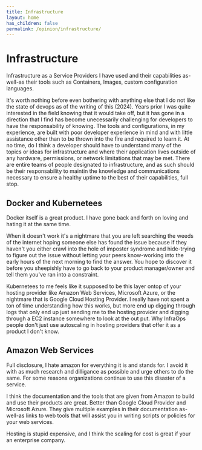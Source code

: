 ```yaml
---
title: Infrastructure 
layout: home
has_children: false
permalink: /opinion/infrastructure/
---
```


# Infrastructure

Infrastructure as a Service Providers I have used and their capabilities as-well-as their tools such as Containers, Images, custom configuration languages.

It's worth nothing before even bothering with anything else that I do not like the state of devops as of the writing of this (2024). Years prior I was quite interested in the field knowing that it would take off, but it has gone in a direction that I find has become unecessarily challenging for developers to have the responsability of knowing. The tools and configurations, in my experience, are built with poor developer experience in mind and with little assistance other than to be thrown into the fire and required to learn it. At no time, do I think a developer should have to understand many of the topics or ideas for infrastructure and where their application lives outside of any hardware, permissions, or network limitations that may be met. There are entire teams of people designated to infrastructure, and as such should be their responsability to maintin the knowledge and communications necessary to ensure a healthy uptime to the best of their capabilities, full stop. 

## Docker and Kubernetees

Docker itself is a great product. I have gone back and forth on loving and hating it at the same time.

When it doesn't work it's a nightmare that you are left searching the weeds of the internet hoping someone else has found the issue because if they haven't you either crawl into the hole of imposter syndrome and hide-trying to figure out the issue without letting your peers know-working into the early hours of the next morning to find the answer. You hope to discover it before you sheepishly have to go back to your product manager/owner and tell them you've ran into a constraint.  

Kubernetees to me feels like it supposed to be this layer ontop of your hosting provider like Amazon Web Services, Microsoft Azure, or the nightmare that is Google Cloud Hosting Provider. I really have not spent a ton of time understanding how this works, but more end up digging through logs that only end up just sending me to the hosting provider and digging through a EC2 instance somewhere to look at the out put. Why InfraOps people don't just use autoscaling in hosting providers that offer it as a product I don't know.

## Amazon Web Services

Full disclosure, I hate amazon for everything it is and stands for. I avoid it with as much research and dilligance as possible and urge others to do the same. For some reasons organizations continue to use this disaster of a service. 

I think the documentation and the tools that are given from Amazon to build and use their products are great. Better than Google Cloud Provider and Microsoft Azure. They give multiple examples in their documentation as-well-as links to web tools that will assist you in writing scripts or policies for your web services.

Hosting is stupid expensive, and I think the scaling for cost is great if your an enterprise company.